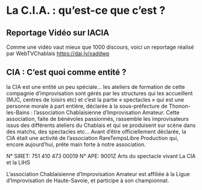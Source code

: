 # La C.I.A. : qu’est-ce que c’est ?

## Reportage Vidéo sur lACIA
Comme une vidéo vaut mieux que 1000 discours, voici un reportage réalisé par  WebTVChablais
https://dai.ly/xaddwp

## CIA : C’est quoi comme entité ?
la CIA est une entité un peu spéciale… les ateliers de formation de cette compagnie d’improvisation sont gérés par les structures qui les accueillent (MJC, centres de loisirs etc) et c’est la partie « spectacles » qui est une personne morale à part entière, déclarée à la sous-préfecture de Thonon-les-Bains : l’association Chablaisienne d’Improvisation Amateur. Cette association, faite de bénévoles passionnés, rassemble les improvisateurs issus des différents ateliers du Chablais et qui se produisent sur scène dans des matchs, des spectacles etc…
Avant d’être officiellement déclarée, la CIA était une activité de l’association RareTempsLibre Production qui, encore aujourd’hui, prête main forte à notre association.

N° SIRET: 751 410 473 00019
N° APE: 9001Z Arts du spectacle vivant
La CIA et la LIHS

L’association Chablaisienne d’Improvisation Amateur est affiliée à la Ligue d’Improvisation de Haute-Savoie, et participe à son championnat.


